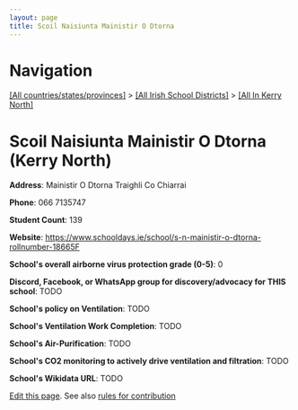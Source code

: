 ```yaml
---
layout: page
title: Scoil Naisiunta Mainistir O Dtorna
---
```

# Navigation

[[All countries/states/provinces]](../../..) > [[All Irish School Districts]](../..) > [[All In Kerry North]](..)

# Scoil Naisiunta Mainistir O Dtorna (Kerry North)

**Address**: Mainistir O Dtorna Traighli Co Chiarrai

**Phone**: 066 7135747

**Student Count**: 139

**Website**: <https://www.schooldays.ie/school/s-n-mainistir-o-dtorna-rollnumber-18665F>

**School's overall airborne virus protection grade (0-5)**: 0

**Discord, Facebook, or WhatsApp group for discovery/advocacy for THIS school**: TODO

**School's policy on Ventilation**: TODO

**School's Ventilation Work Completion**: TODO

**School's Air-Purification**: TODO

**School's CO2 monitoring to actively drive ventilation and filtration**: TODO

**School's Wikidata URL**: TODO


[Edit this page](https://github.com/ventilate-schools/Ireland/edit/main/./Kerry_North/Scoil_Naisiunta_Mainistir_O_Dtorna.md). See also [rules for contribution](../../../contribution-rules/)